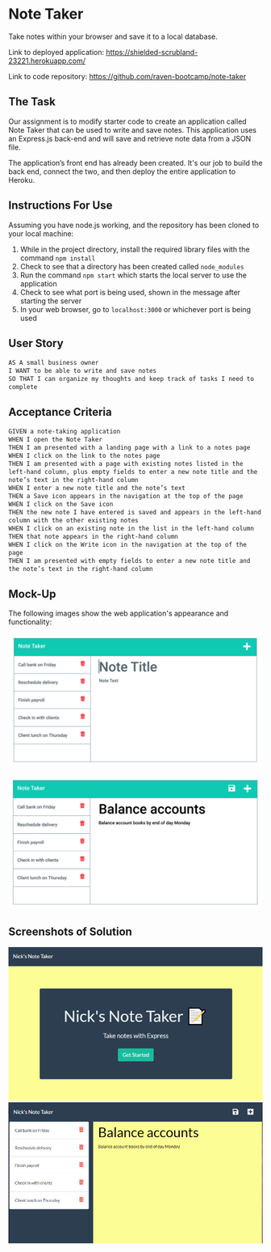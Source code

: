 # Note Taker
Take notes within your browser and save it to a local database.

Link to deployed application: https://shielded-scrubland-23221.herokuapp.com/

Link to code repository: https://github.com/raven-bootcamp/note-taker
## The Task

Our assignment is to modify starter code to create an application called Note Taker that can be used to write and save notes. This application uses an Express.js back-end and will save and retrieve note data from a JSON file.

The application’s front end has already been created. It's our job to build the back end, connect the two, and then deploy the entire application to Heroku.

## Instructions For Use
Assuming you have node.js working, and the repository has been cloned to your local machine:

1. While in the project directory, install the required library files with the command `npm install`
1. Check to see that a directory has been created called `node_modules`
1. Run the command `npm start` which starts the local server to use the application
1. Check to see what port is being used, shown in the message after starting the server
1. In your web browser, go to `localhost:3000` or whichever port is being used

## User Story

```
AS A small business owner
I WANT to be able to write and save notes
SO THAT I can organize my thoughts and keep track of tasks I need to complete
```


## Acceptance Criteria

```
GIVEN a note-taking application
WHEN I open the Note Taker
THEN I am presented with a landing page with a link to a notes page
WHEN I click on the link to the notes page
THEN I am presented with a page with existing notes listed in the left-hand column, plus empty fields to enter a new note title and the note’s text in the right-hand column
WHEN I enter a new note title and the note’s text
THEN a Save icon appears in the navigation at the top of the page
WHEN I click on the Save icon
THEN the new note I have entered is saved and appears in the left-hand column with the other existing notes
WHEN I click on an existing note in the list in the left-hand column
THEN that note appears in the right-hand column
WHEN I click on the Write icon in the navigation at the top of the page
THEN I am presented with empty fields to enter a new note title and the note’s text in the right-hand column
```


## Mock-Up

The following images show the web application's appearance and functionality:

![Existing notes are listed in the left-hand column with empty fields on the right-hand side for the new note’s title and text.](./assets/11-express-homework-demo-01.png)

![Note titled “Balance accounts” reads, “Balance account books by end of day Monday,” with other notes listed on the left.](./assets/11-express-homework-demo-02.png)


## Screenshots of Solution

![image](assets/homepage.png)
![image](assets/populated-notes.png)
